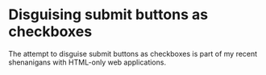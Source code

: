 Disguising submit buttons as checkboxes
====

The attempt to disguise submit buttons as checkboxes is part of my recent shenanigans with HTML-only web applications. 